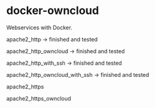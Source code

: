 docker-owncloud
===============

Webservices with Docker.

apache2_http -> finished and tested

apache2_http_owncloud -> finished and tested

apache2_http_with_ssh -> finished and tested

apache2_http_owncloud_with_ssh -> finished and tested




apache2_https

apache2_https_owncloud
